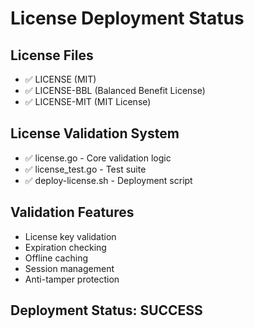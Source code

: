 # License Deployment Status

## License Files
- ✅ LICENSE (MIT)
- ✅ LICENSE-BBL (Balanced Benefit License)
- ✅ LICENSE-MIT (MIT License)

## License Validation System
- ✅ license.go - Core validation logic
- ✅ license_test.go - Test suite
- ✅ deploy-license.sh - Deployment script

## Validation Features
- License key validation
- Expiration checking
- Offline caching
- Session management
- Anti-tamper protection

## Deployment Status: SUCCESS
